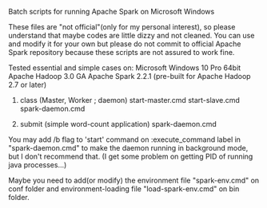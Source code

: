 Batch scripts for running Apache Spark on Microsoft Windows

These files are "not official"(only for my personal interest),
so please understand that maybe codes are little dizzy and not cleaned.
You can use and modify it for your own but
please do not commit to official Apache Spark repository
because these scripts are not assured to work fine.

Tested essential and simple cases on:
Microsoft Windows 10 Pro 64bit
Apache Hadoop 3.0 GA
Apache Spark 2.2.1 (pre-built for Apache Hadoop 2.7 or later)

1) class (Master, Worker ; daemon)
start-master.cmd
start-slave.cmd
spark-daemon.cmd

2) submit (simple word-count application)
spark-daemon.cmd

You may add /b flag to 'start' command on :execute_command label in "spark-daemon.cmd"
to make the daemon running in background mode, but I don't recommend that.
(I get some problem on getting PID of running java processes...)

Maybe you need to add(or modify) the environment file "spark-env.cmd" on conf folder and
environment-loading file "load-spark-env.cmd" on bin folder.
